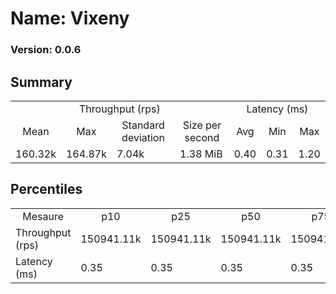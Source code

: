 # Name: Vixeny 
  
  ### Version: 0.0.6

## Summary
<table>
<tr>
    <td align="center" colspan="4">Throughput (rps)</td>
    <td align="center" colspan="3">Latency (ms)</td>
</tr>
<tr>
    <td align="center">Mean</td>
    <td align="center">Max</td>
    <td align="center">Standard deviation</td>
    <td align="center">Size per second</td>
    <td align="center">Avg</td>
    <td align="center">Min</td>
    <td align="center">Max</td>
</tr>
<tr>
    <td>160.32k</td>
    <td>164.87k</td>
    <td>7.04k</td>
    <td>1.38 MiB</td>
    <td>0.40</td>
    <td>0.31</td>
    <td>1.20</td>
</tr>
</table>

## Percentiles

<table>
<tr>
  <td align="center">Mesaure</td>
  <td align="center">p10</td>
  <td align="center">p25</td>
  <td align="center">p50</td>
  <td align="center">p75</td>
  <td align="center">p90</td>
  <td align="center">p95</td>
  <td align="center">p99</td>
</tr>
<tr>
  <td>Throughput (rps)</td>
  <td>150941.11k</td>
  <td>150941.11k</td>
  <td>150941.11k</td>
  <td>150941.11k</td>
  <td>164701.15k</td>
  <td>164872.00k</td>
  <td>164872.00k</td>
</tr>
<tr>
  <td>Latency (ms)</td>
  <td>0.35</td>
  <td>0.35</td>
  <td>0.35</td>
  <td>0.35</td>
  <td>0.43</td>
  <td>0.48</td>
  <td>0.53</td>
</tr>
</table>
